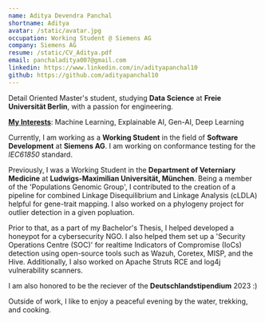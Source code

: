 ```yaml
---
name: Aditya Devendra Panchal
shortname: Aditya
avatar: /static/avatar.jpg
occupation: Working Student @ Siemens AG
company: Siemens AG
resume: /static/CV_Aditya.pdf
email: panchaladitya007@gmail.com
linkedin: https://www.linkedin.com/in/adityapanchal10
github: https://github.com/adityapanchal10
---
```


Detail Oriented Master's student, studying **Data Science** at **Freie Universität Berlin**, with a passion for engineering.

**<u>My Interests</u>**: Machine Learning, Explainable AI, Gen-AI, Deep Learning 

Currently, I am working as a **Working Student** in the field of **Software Development** at **Siemens AG**. I am working on conformance testing for the *IEC61850* standard.

Previously, I was a Working Student in the **Department of Veterniary Medicine** at **Ludwigs-Maximilian Universität, München**. Being a member of the 'Populations Genomic Group', I contributed to the creation of a pipeline for combined Linkage Disequilibrium and Linkage Analysis (cLDLA) helpful for gene-trait mapping. I also worked on a phylogeny project for outlier detection in a given popluation.

Prior to that, as a part of my Bachelor's Thesis, I helped developed a honeypot for a cybersecurity NGO. I also helped them set up a 'Security Operations Centre (SOC)' for realtime Indicators of Compromise (IoCs) detection using open-source tools such as Wazuh, Coretex, MISP, and the Hive. Additionally, I also worked on Apache Struts RCE and log4j vulnerability scanners.

I am also honored to be the reciever of the **Deutschlandstipendium** 2023 :)

Outside of work, I like to enjoy a peaceful evening by the water, trekking, and cooking.
